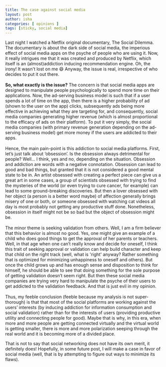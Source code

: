 ```yaml
---
title: The case against social media
layout: post
author: isha
categories: [ opinions ]
tags: [sticky, social media]
---
```

Last night I watched a Netflix original documentary, The Social Dilemma. The documentary is about the dark side of social media, the imperious effect of social media apps on the psyche of people who are using it. Now, it really intrigues me that it was created and produced by Netflix, which itself is an (almost)addiction inducing recommendation engine. Oh, the irony! It wasn't lost on me 😄 Anyway, the issue is real, irrespective of who decides to put it out there.
<br />
<br />
**So, what exactly is the issue?** The concern is that social media apps are designed to manipulate people psychologically to spend more time on their applications. Now, the ad-serving business model is such that if a user spends a lot of time on the app, then there is a higher probability of ad (shown to the user on the app) clicks, subsequently ads being more effective in achieving what they are targeting for, and consequently, social media companies generating higher revenue (which is almost proportional to the efficacy of ads on their platform). To put it very simply, the social media companies (with primary revenue generation depending on the ad-serving business model) get more money if the users are addicted to their apps. 
<br />
<br />
Hence, the main pain-point is this addiction to social media platforms. First, let’s just talk about ‘obsession’. Is the obsession always detrimental for people? Well... I think, yes and no, depending on the situation. Obsession and addiction are words with a negative connotation. Obsession can lead to good and bad things, but granted that it is not considered a good mental state to be in. An artist obsessed with creating a perfect piece can give us a great art in some cases, a group of scientists obsessed with trying to find the mysteries of the world (or even trying to cure cancer, for example) can lead to some ground-breaking discoveries. But then a lover obsessed with her object (a person is a better word maybe) of affection generally brings misery of one or both, or someone obsessed with watching cat videos all day is most probably not getting any productive stuff done. Nonetheless, obsession in itself might not be so bad but the object of obsession might be. 
<br />
<br />
The minor theme is seeking validation from others. Well, I am a firm believer that this behavior is almost no good. Yes, one might give an example of a child who does good things to get the approval of her parents or teachers. Well, in that age when one can’t really know and decide for oneself, I think this trait of seeking approval or validation can help build character and keep that child on the right track (well, what is 'right' anyway? Rather something that is optimized for minimizing unhappiness to oneself and others). But once the child grows up and has enough sense and disposition to think for himself, he should be able to see that doing something for the sole purpose of getting validation doesn’t seem right. But then these social media companies are trying very hard to manipulate the psyche of their users to get addicted to the validation feedback. And that is just evil in my opinion.
<br />
<br />
Thus, my feeble conclusion (feeble because my analysis is not super-thorough) is that that most of the social platforms are working against the users’ interests (by inducing addiction for information consumption and social validation) rather than for the interests of users (providing productive utility and connecting people for good). Maybe that is why, in this era, when more and more people are getting connected virtually and the virtual world is getting smaller, there is more and more polarization seeping through the real world and it is becoming more of a divided place. 

That is not to say that social networking does not have its own merit, it definitely does! Hopefully, in some future post, I will make a case in favor of social media (well, that is by attempting to figure out ways to minimize its flaws).